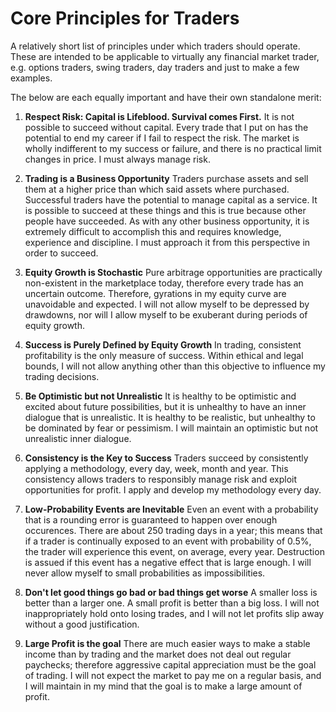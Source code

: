 # Core Principles for Traders

A relatively short list of principles under which traders should operate. These are intended to be applicable to
virtually any financial market trader, e.g. options traders, swing traders, day traders and just to make a few examples.

The below are each equally important and have their own standalone merit:

1. **Respect Risk: Capital is Lifeblood. Survival comes First.** It is not possible to succeed without capital. Every
   trade that I put on has the potential to end my career if I fail to respect the risk. The market is wholly indifferent 
   to my success or failure, and there is no practical limit changes in price. I must always manage risk. 

1. **Trading is a Business Opportunity** Traders purchase assets and sell them at a higher price than which said assets
   where purchased. Successful traders have the potential to manage capital as a service. It is possible to succeed at
   these things and this is true because other people have succeeded. As with any other business opportunity, it is
   extremely difficult to accomplish this and requires knowledge, experience and discipline. I must approach it from
   this perspective in order to succeed. 

1. **Equity Growth is Stochastic** Pure arbitrage opportunities are practically non-existent in the marketplace today,
   therefore every trade has an uncertain outcome. Therefore, gyrations in my equity curve are unavoidable and expected. 
   I will not allow myself to be depressed by drawdowns, nor will I allow myself to be exuberant during periods of
   equity growth. 

1. **Success is Purely Defined by Equity Growth** In trading, consistent profitability is the only measure of success.
   Within ethical and legal bounds, I will not allow anything other than this objective to influence my trading
   decisions. 

1. **Be Optimistic but not Unrealistic** It is healthy to be optimistic and excited about future possibilities, but it
   is unhealthy to have an inner dialogue that is unrealistic. It is healthy to be realistic, but unhealthy to be
   dominated by fear or pessimism. I will maintain an optimistic but not unrealistic inner dialogue. 

1. **Consistency is the Key to Success** Traders succeed by consistently applying a methodology, every day, week, month
   and year. This consistency allows traders to responsibly manage risk and exploit opportunities for profit. I apply
   and develop my methodology every day. 

1. **Low-Probability Events are Inevitable** Even an event with a probability that is a rounding error is guaranteed to
   happen over enough occurences. There are about 250 trading days in a year; this means that if a trader is continually
   exposed to an event with probability of 0.5%, the trader will experience this event, on average, every year.
   Destruction is assued if this event has a negative effect that is large enough. I will never allow myself to small
   probabilities as impossibilities. 

1. **Don't let good things go bad or bad things get worse** A smaller loss is better than a larger one. A small profit
   is better than a big loss. I will not inappropriately hold onto losing trades, and I will not let profits slip away
   without a good justification.

1. **Large Profit is the goal** There are much easier ways to make a stable income than by trading and the market
   does not deal out regular paychecks; therefore aggressive capital appreciation must be the goal of trading. I will
   not expect the market to pay me on a regular basis, and I will maintain in my mind that the goal is to make a large
   amount of profit. 
